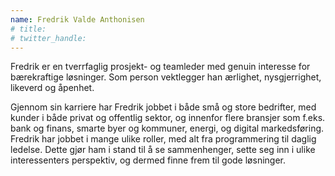 ```yaml
---
name: Fredrik Valde Anthonisen
# title: 
# twitter_handle: 
---
```

Fredrik er en tverrfaglig prosjekt- og teamleder med genuin interesse for bærekraftige løsninger. Som person vektlegger han ærlighet, nysgjerrighet, likeverd og åpenhet. 

Gjennom sin karriere har Fredrik jobbet i både små og store bedrifter, med kunder i både privat og offentlig sektor, og innenfor flere bransjer som f.eks. bank og finans, smarte byer og kommuner, energi, og digital markedsføring. Fredrik har jobbet i mange ulike roller, med alt fra programmering til daglig ledelse. Dette gjør ham i stand til å se sammenhenger, sette seg inn i ulike interessenters perspektiv, og dermed finne frem til gode løsninger.
